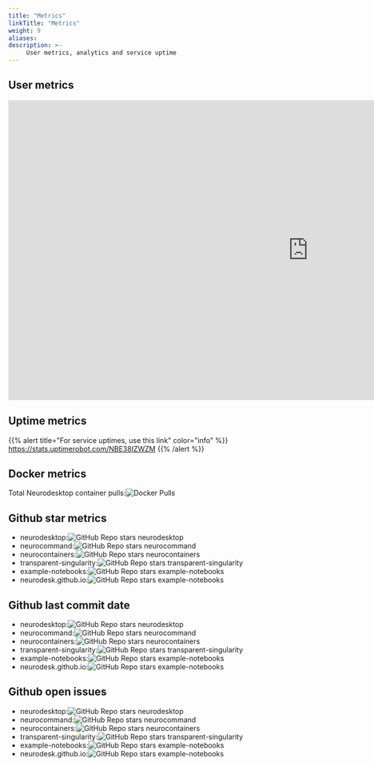 ```yaml
---
title: "Metrics"
linkTitle: "Metrics"
weight: 9
aliases:
description: >-
     User metrics, analytics and service uptime
---
```


## User metrics

<iframe width=1200px height=600px src="https://lookerstudio.google.com/embed/reporting/1b5d3da0-7a67-4440-bc3c-95bd6fd94f18/page/2VKTD" frameborder="0" style="border:0"></iframe>

## Uptime metrics

{{% alert title="For service uptimes, use this link" color="info" %}}
https://stats.uptimerobot.com/NBE38IZWZM
{{% /alert %}}
## Docker metrics
Total Neurodesktop container pulls:![Docker Pulls](https://img.shields.io/docker/pulls/vnmd/neurodesktop)

## Github star metrics
- neurodesktop:![GitHub Repo stars neurodesktop](https://img.shields.io/github/stars/neurodesk/neurodesktop)
- neurocommand:![GitHub Repo stars neurocommand](https://img.shields.io/github/stars/NeuroDesk/neurocommand)
- neurocontainers:![GitHub Repo stars neurocontainers](https://img.shields.io/github/stars/NeuroDesk/neurocontainers)
- transparent-singularity:![GitHub Repo stars transparent-singularity](https://img.shields.io/github/stars/NeuroDesk/transparent-singularity)
- example-notebooks:![GitHub Repo stars example-notebooks](https://img.shields.io/github/stars/NeuroDesk/example-notebooks)
- neurodesk.github.io:![GitHub Repo stars example-notebooks](https://img.shields.io/github/stars/NeuroDesk/neurodesk.github.io)

## Github last commit date
- neurodesktop:![GitHub Repo stars neurodesktop](https://img.shields.io/github/last-commit/neurodesk/neurodesktop)
- neurocommand:![GitHub Repo stars neurocommand](https://img.shields.io/github/last-commit/NeuroDesk/neurocommand)
- neurocontainers:![GitHub Repo stars neurocontainers](https://img.shields.io/github/last-commit/NeuroDesk/neurocontainers)
- transparent-singularity:![GitHub Repo stars transparent-singularity](https://img.shields.io/github/last-commit/NeuroDesk/transparent-singularity)
- example-notebooks:![GitHub Repo stars example-notebooks](https://img.shields.io/github/last-commit/NeuroDesk/example-notebooks)
- neurodesk.github.io:![GitHub Repo stars example-notebooks](https://img.shields.io/github/last-commit/NeuroDesk/neurodesk.github.io)

## Github open issues
- neurodesktop:![GitHub Repo stars neurodesktop](https://img.shields.io/github/issues-raw/neurodesk/neurodesktop)
- neurocommand:![GitHub Repo stars neurocommand](https://img.shields.io/github/issues-raw/NeuroDesk/neurocommand)
- neurocontainers:![GitHub Repo stars neurocontainers](https://img.shields.io/github/issues-raw/NeuroDesk/neurocontainers)
- transparent-singularity:![GitHub Repo stars transparent-singularity](https://img.shields.io/github/issues-raw/NeuroDesk/transparent-singularity)
- example-notebooks:![GitHub Repo stars example-notebooks](https://img.shields.io/github/issues-raw/NeuroDesk/example-notebooks)
- neurodesk.github.io:![GitHub Repo stars example-notebooks](https://img.shields.io/github/issues-raw/NeuroDesk/neurodesk.github.io)





